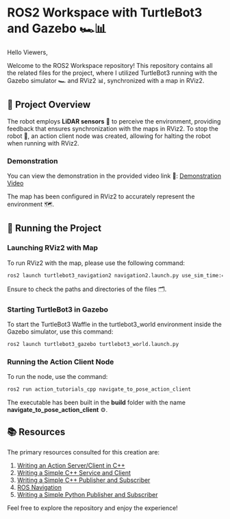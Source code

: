 # ROS2 Workspace with TurtleBot3 and Gazebo 🏎️📊

Hello Viewers,

Welcome to the ROS2 Workspace repository! This repository contains all the related files for the project, where I utilized TurtleBot3 running with the Gazebo simulator 🏎️ and RViz2 📊, synchronized with a map in RViz2.

## 📡 Project Overview

The robot employs **LiDAR sensors** 📡 to perceive the environment, providing feedback that ensures synchronization with the maps in RViz2. To stop the robot 🛑, an action client node was created, allowing for halting the robot when running with RViz2.

### Demonstration

You can view the demonstration in the provided video link 🎥:
[Demonstration Video](https://drive.google.com/drive/folders/1DtLIZLG5zajBnCfT7hbjRxpgr54F1Dmw?usp=sharing)

The map has been configured in RViz2 to accurately represent the environment 🗺️.

## 🚀 Running the Project

### Launching RViz2 with Map

To run RViz2 with the map, please use the following command:
```sh
ros2 launch turtlebot3_navigation2 navigation2.launch.py use_sim_time:=True map:=maps/my_maps.yaml
```

Ensure to check the paths and directories of the files 🗂️.

### Starting TurtleBot3 in Gazebo

To start the TurtleBot3 Waffle in the turtlebot3_world environment inside the Gazebo simulator, use this command:
```sh
ros2 launch turtlebot3_gazebo turtlebot3_world.launch.py
```

### Running the Action Client Node

To run the node, use the command:
```sh
ros2 run action_tutorials_cpp navigate_to_pose_action_client
```

The executable has been built in the **build** folder with the name **navigate_to_pose_action_client** ⚙️.

## 📚 Resources

The primary resources consulted for this creation are:

1. [Writing an Action Server/Client in C++](https://docs.ros.org/en/humble/Tutorials/Intermediate/Writing-an-Action-Server-Client/Cpp.html)<br>
2. [Writing a Simple C++ Service and Client](https://docs.ros.org/en/humble/Tutorials/Beginner-Client-Libraries/Writing-A-Simple-Cpp-Service-And-Client.html)<br>
3. [Writing a Simple C++ Publisher and Subscriber](https://docs.ros.org/en/humble/Tutorials/Beginner-Client-Libraries/Writing-A-Simple-Cpp-Publisher-And-Subscriber.html)<br>
4. [ROS Navigation](https://navigation.ros.org/)<br>
5. [Writing a Simple Python Publisher and Subscriber](https://docs.ros.org/en/humble/Tutorials/Beginner-Client-Libraries/Writing-A-Simple-Py-Publisher-And-Subscriber.html)<br>

Feel free to explore the repository and enjoy the experience!





   

  
